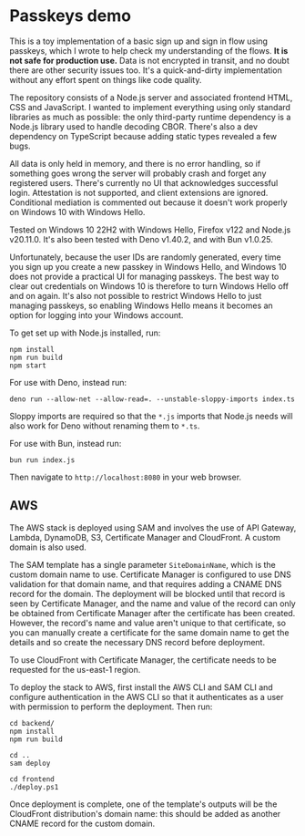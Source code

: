 # Passkeys demo

This is a toy implementation of a basic sign up and sign in flow using passkeys, which I wrote to help check my understanding of the flows. **It is not safe for production use.** Data is not encrypted in transit, and no doubt there are other security issues too. It's a quick-and-dirty implementation without any effort spent on things like code quality.

The repository consists of a Node.js server and associated frontend HTML, CSS and JavaScript. I wanted to implement everything using only standard libraries as much as possible: the only third-party runtime dependency is a Node.js library used to handle decoding CBOR. There's also a dev dependency on TypeScript because adding static types revealed a few bugs.

All data is only held in memory, and there is no error handling, so if something goes wrong the server will probably crash and forget any registered users. There's currently no UI that acknowledges successful login. Attestation is not supported, and client extensions are ignored. Conditional mediation is commented out because it doesn't work properly on Windows 10 with Windows Hello.

Tested on Windows 10 22H2 with Windows Hello, Firefox v122 and Node.js v20.11.0. It's also been tested with Deno v1.40.2, and with Bun v1.0.25.

Unfortunately, because the user IDs are randomly generated, every time you sign up you create a new passkey in Windows Hello, and Windows 10 does not provide a practical UI for managing passkeys. The best way to clear out credentials on Windows 10 is therefore to turn Windows Hello off and on again. It's also not possible to restrict Windows Hello to just managing passkeys, so enabling Windows Hello means it becomes an option for logging into your Windows account.

To get set up with Node.js installed, run:

```
npm install
npm run build
npm start
```

For use with Deno, instead run:

```
deno run --allow-net --allow-read=. --unstable-sloppy-imports index.ts
```

Sloppy imports are required so that the `*.js` imports that Node.js needs will also work for Deno without renaming them to `*.ts`.

For use with Bun, instead run:

```
bun run index.js
```

Then navigate to `http://localhost:8080` in your web browser.

## AWS

The AWS stack is deployed using SAM and involves the use of API Gateway, Lambda, DynamoDB, S3, Certificate Manager and CloudFront. A custom domain is also used.

The SAM template has a single parameter `SiteDomainName`, which is the custom domain name to use. Certificate Manager is configured to use DNS validation for that domain name, and that requires adding a CNAME DNS record for the domain. The deployment will be blocked until that record is seen by Certificate Manager, and the name and value of the record can only be obtained from Certificate Manager after the certificate has been created. However, the record's name and value aren't unique to that certificate, so you can manually create a certificate for the same domain name to get the details and so create the necessary DNS record before deployment.

To use CloudFront with Certificate Manager, the certificate needs to be requested for the us-east-1 region.

To deploy the stack to AWS, first install the AWS CLI and SAM CLI and configure authentication in the AWS CLI so that it authenticates as a user with permission to perform the deployment. Then run:

```
cd backend/
npm install
npm run build

cd ..
sam deploy

cd frontend
./deploy.ps1
```

Once deployment is complete, one of the template's outputs will be the CloudFront distribution's domain name: this should be added as another CNAME record for the custom domain.
